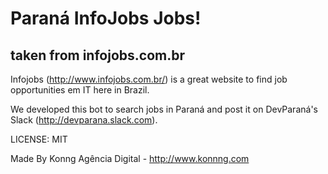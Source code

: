 # Paraná InfoJobs Jobs!

## taken from infojobs.com.br

Infojobs (http://www.infojobs.com.br/) is a great website to find job opportunities em IT here in Brazil.

We developed this bot to search jobs in Paraná and post it on DevParaná's Slack (http://devparana.slack.com).

LICENSE: MIT

Made By Konng Agência Digital - http://www.konnng.com
